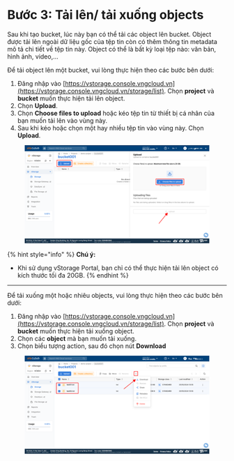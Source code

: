 # Bước 3: Tải lên/ tải xuống objects

Sau khi tạo bucket, lúc này bạn có thể tải các object lên bucket. Object được tải lên ngoài dữ liệu gốc của tệp tin còn có thêm thông tin metadata mô tả chi tiết về tệp tin này. Object có thể là bất kỳ loại tệp nào: văn bản, hình ảnh, video,…

Để tải object lên một bucket, vui lòng thực hiện theo các bước bên dưới:

1. Đăng nhập vào [https://vstorage.console.vngcloud.vn](https://vstorage.console.vngcloud.vn/storage/list). Chọn **project** và **bucket** muốn thực hiện tải lên object.
2. Chọn **Upload**.
3. Chọn **Choose files to upload** hoặc kéo tệp tin từ thiết bị cá nhân của bạn muốn tải lên vào vùng này.
4. Sau khi kéo hoặc chọn một hay nhiều tệp tin vào vùng này. Chọn **Upload**.

<figure><img src="../../../../.gitbook/assets/image (1) (1) (1) (1) (1) (1) (1) (1) (1) (1) (1) (1) (1) (1) (1).png" alt=""><figcaption></figcaption></figure>

{% hint style="info" %}
**Chú ý:**

* Khi sử dụng vStorage Portal, bạn chỉ có thể thực hiện tải lên object có kích thước tối đa 20GB.
{% endhint %}

***

Để tải xuống một hoặc nhiêu objects, vui lòng thực hiện theo các bước bên dưới:

1. Đăng nhập vào [https://vstorage.console.vngcloud.vn](https://vstorage.console.vngcloud.vn/storage/list). Chọn **project** và **bucket** muốn thực hiện tải xuống object.
2. Chọn các **object** mà bạn muốn tải xuống.
3. Chọn biểu tượng action, sau đó chọn nút **Download**

<figure><img src="../../../../.gitbook/assets/image (3) (1) (1) (1) (1) (1) (1) (1) (1) (1) (1) (1) (1) (1) (1).png" alt=""><figcaption></figcaption></figure>
